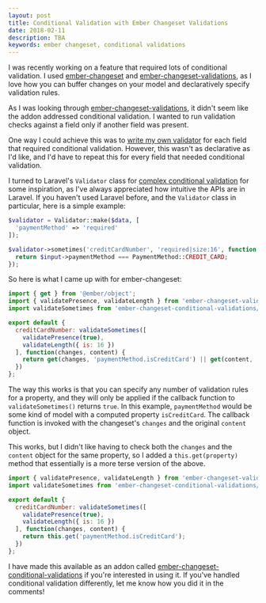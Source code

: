 ```yaml
---
layout: post
title: Conditional Validation with Ember Changeset Validations
date: 2018-02-11
description: TBA
keywords: ember changeset, conditional validations
---
```


I was recently working on a feature that required lots of conditional validation. I used [ember-changeset](https://github.com/poteto/ember-changeset) and [ember-changeset-validations](https://github.com/poteto/ember-changeset-validations), as I love how you can buffer changes on your model and declaratively specify validation rules.

As I was looking through [ember-changeset-validations](https://github.com/poteto/ember-changeset-validations), it didn't seem like the addon addressed conditional validation. I wanted to run validation checks against a field only if another field was present.

One way I could achieve this was to [write my own validator](https://github.com/poteto/ember-changeset-validations#writing-your-own-validators) for each field that required conditional validation. However, this wasn't as declarative as I'd like, and I'd have to repeat this for every field that needed conditional validation.

I turned to Laravel's `Validator` class for [complex conditional validation](https://laravel.com/docs/5.6/validation#conditionally-adding-rules) for some inspiration, as I've always appreciated how intuitive the APIs are in Laravel. If you haven't used Laravel before, and the `Validator` class in particular, here is a simple example:

```php
$validator = Validator::make($data, [
  'paymentMethod' => 'required'
]);

$validator->sometimes('creditCardNumber', 'required|size:16', function ($input) {
  return $input->paymentMethod === PaymentMethod::CREDIT_CARD;
});
```

So here is what I came up with for ember-changeset:

```js
import { get } from '@ember/object';
import { validatePresence, validateLength } from 'ember-changeset-validations/validators';
import validateSometimes from 'ember-changeset-conditional-validations/validators/sometimes';

export default {
  creditCardNumber: validateSometimes([
    validatePresence(true),
    validateLength({ is: 16 })
  ], function(changes, content) {
    return get(changes, 'paymentMethod.isCreditCard') || get(content, 'paymentMethod.isCreditCard');
  })
};
```

The way this works is that you can specify any number of validation rules for a property, and they will only be applied if the callback function to `validateSometimes()` returns `true`. In this example, `paymentMethod` would be some kind of model with a computed property `isCreditCard`. The callback function is invoked with the changeset's `changes` and the original `content` object.

This works, but I didn't like having to check both the `changes` and the `content` object for the same property, so I added a `this.get(property)` method that essentially is a more terse version of the above.

```js
import { validatePresence, validateLength } from 'ember-changeset-validations/validators';
import validateSometimes from 'ember-changeset-conditional-validations/validators/sometimes';

export default {
  creditCardNumber: validateSometimes([
    validatePresence(true),
    validateLength({ is: 16 })
  ], function(changes, content) {
    return this.get('paymentMethod.isCreditCard');
  })
};
```

I have made this available as an addon called [ember-changeset-conditional-validations](https://github.com/skaterdav85/ember-changeset-conditional-validations) if you're interested in using it. If you've handled conditional validation differently, let me know how you did it in the comments!
